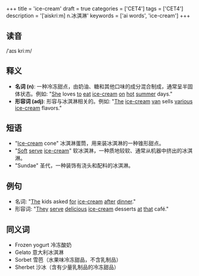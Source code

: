 +++
title = 'ice-cream'
draft = true
categories = ['CET4']
tags = ['CET4']
description = '[ˈaiskriːm] n.冰淇淋'
keywords = ['ai words', 'ice-cream']
+++

## 读音
/ˈaɪs kriːm/

## 释义
- **名词 (n)**: 一种冷冻甜点，由奶油、糖和其他口味的成分混合制成，通常呈半固体状态。例如: "[She](/post/she/) loves [to](/post/to/) [eat](/post/eat/) [ice-cream](/post/ice-cream/) [on](/post/on/) [hot](/post/hot/) [summer](/post/summer/) days."
- **形容词 (adj)**: 形容与冰淇淋相关的。例如: "[The](/post/the/) [ice-cream](/post/ice-cream/) [van](/post/van/) sells [various](/post/various/) [ice-cream](/post/ice-cream/) flavors."

## 短语
- "[Ice-cream](/post/ice-cream/) cone" 冰淇淋蛋筒，用来装冰淇淋的一种锥形甜点。
- "[Soft](/post/soft/) [serve](/post/serve/) [ice-cream](/post/ice-cream/)" 软冰淇淋，一种质地较软、通常从机器中挤出的冰淇淋。
- "Sundae" 圣代，一种装饰有浇头和配料的冰淇淋。

## 例句
- 名词: "[The](/post/the/) kids asked [for](/post/for/) [ice-cream](/post/ice-cream/) [after](/post/after/) [dinner](/post/dinner/)."
- 形容词: "[They](/post/they/) [serve](/post/serve/) [delicious](/post/delicious/) [ice-cream](/post/ice-cream/) desserts [at](/post/at/) [that](/post/that/) café."

## 同义词
- Frozen yogurt 冷冻酸奶
- Gelato 意大利冰淇淋
- Sorbet 雪芭（水果味冷冻甜品，不含乳制品）
- Sherbet 沙冰（含有少量乳制品的冷冻甜品）
